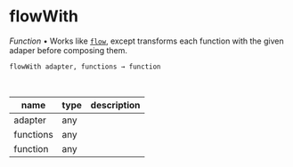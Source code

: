 # flowWith

_Function_ &bull; Works like [`flow`][flow], except transforms each function with the given adaper before composing them.

<pre><code>flowWith adapter, functions &rarr; function</code></pre>
<br>

| name | type | description |
|------|------|-------------|
|adapter|any||
|functions|any||
|function|any||




[flow]: /reference/function/flow